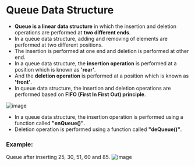 # Queue Data Structure
+ __Queue is a linear data structure__ in which the insertion and deletion operations are performed at __two different ends__.
+ In a queue data structure, adding and removing of elements are performed at two different positions.
+ The insertion is performed at one end and deletion is performed at other end.
+ In a queue data structure, the __insertion operation__ is performed at a position which is known as __'rear'__.
+ And the __deletion operation__ is performed at a position which is known as __'front'__.
+ In queue data structure, the insertion and deletion operations are performed based on __FIFO (First In First Out) principle__.

![image](https://user-images.githubusercontent.com/68140538/102711953-7998d280-42e3-11eb-8343-432c7821991f.png)


+ In a queue data structure, the insertion operation is performed using a function called __"enQueue()"__.
+ Deletion operation is performed using a function called __"deQueue()"__.

### Example:
Queue after inserting 25, 30, 51, 60 and 85.
![image](https://user-images.githubusercontent.com/68140538/102711957-7e5d8680-42e3-11eb-900f-823dcb2ce0f1.png)
